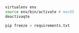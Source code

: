 ```bash
virtualenv env
source env/bin/activate # macOS
deactivaqte
```

```bash
pip freeze > requirements.txt
```